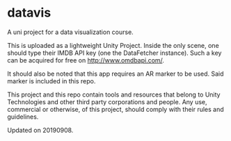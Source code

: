# datavis
A uni project for a data visualization course.

This is uploaded as a lightweight Unity Project. Inside the only scene, one 
should type their IMDB API key (one the DataFetcher instance). Such a key can
be acquired for free on http://www.omdbapi.com/.

It should also be noted that this app requires an AR marker to be used. Said
marker is included in this repo.

This project and this repo contain tools and resources that belong to Unity
Technologies and other third party corporations and people. Any use, commercial
or otherwise, of this project, should comply with their rules and guidelines.

Updated on 20190908.

